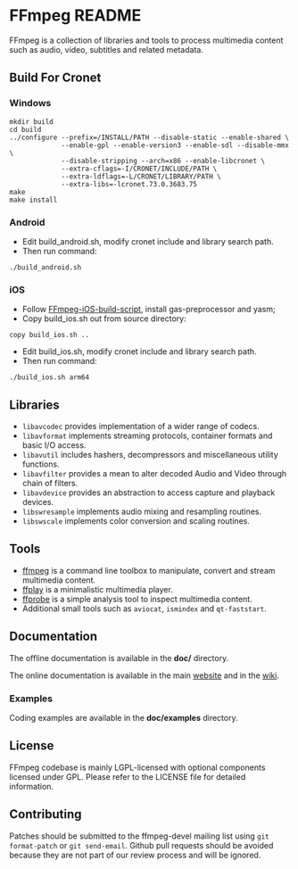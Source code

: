 FFmpeg README
=============

FFmpeg is a collection of libraries and tools to process multimedia content
such as audio, video, subtitles and related metadata.

## Build For Cronet
### Windows
```
mkdir build
cd build
../configure --prefix=/INSTALL/PATH --disable-static --enable-shared \
             --enable-gpl --enable-version3 --enable-sdl --disable-mmx \
             --disable-stripping --arch=x86 --enable-libcronet \
             --extra-cflags=-I/CRONET/INCLUDE/PATH \
             --extra-ldflags=-L/CRONET/LIBRARY/PATH \
             --extra-libs=-lcronet.73.0.3683.75
make
make install
```
### Android
* Edit build_android.sh, modify cronet include and library search path.
* Then run command:
```
./build_android.sh
```
### iOS
* Follow [FFmpeg-iOS-build-script](https://github.com/kewlbear/FFmpeg-iOS-build-script), install gas-preprocessor and yasm;
* Copy build_ios.sh out from source directory:
```
copy build_ios.sh ..
```
* Edit build_ios.sh, modify cronet include and library search path.
* Then run command:
```
./build_ios.sh arm64
```

## Libraries

* `libavcodec` provides implementation of a wider range of codecs.
* `libavformat` implements streaming protocols, container formats and basic I/O access.
* `libavutil` includes hashers, decompressors and miscellaneous utility functions.
* `libavfilter` provides a mean to alter decoded Audio and Video through chain of filters.
* `libavdevice` provides an abstraction to access capture and playback devices.
* `libswresample` implements audio mixing and resampling routines.
* `libswscale` implements color conversion and scaling routines.

## Tools

* [ffmpeg](https://ffmpeg.org/ffmpeg.html) is a command line toolbox to
  manipulate, convert and stream multimedia content.
* [ffplay](https://ffmpeg.org/ffplay.html) is a minimalistic multimedia player.
* [ffprobe](https://ffmpeg.org/ffprobe.html) is a simple analysis tool to inspect
  multimedia content.
* Additional small tools such as `aviocat`, `ismindex` and `qt-faststart`.

## Documentation

The offline documentation is available in the **doc/** directory.

The online documentation is available in the main [website](https://ffmpeg.org)
and in the [wiki](https://trac.ffmpeg.org).

### Examples

Coding examples are available in the **doc/examples** directory.

## License

FFmpeg codebase is mainly LGPL-licensed with optional components licensed under
GPL. Please refer to the LICENSE file for detailed information.

## Contributing

Patches should be submitted to the ffmpeg-devel mailing list using
`git format-patch` or `git send-email`. Github pull requests should be
avoided because they are not part of our review process and will be ignored.

